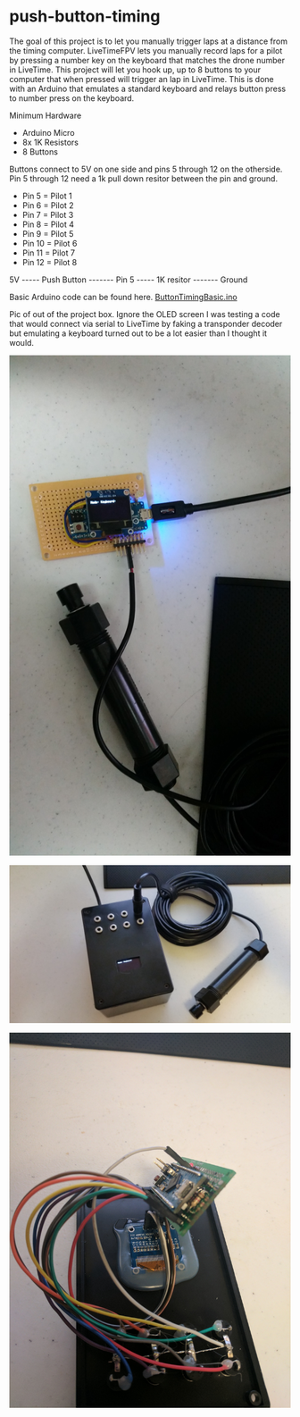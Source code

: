 # push-button-timing
The goal of this project is to let you manually trigger laps at a distance from the timing computer. LiveTimeFPV lets you manually record laps for a pilot by pressing a number key on the keyboard that matches the drone number in LiveTime. This project will let you hook up, up to 8 buttons to your computer that when pressed will trigger an lap in LiveTime. This is done with an Arduino that emulates a standard keyboard and relays button press to number press on the keyboard. 

Minimum Hardware
- Arduino Micro
- 8x 1K Resistors
- 8 Buttons

Buttons connect to 5V on one side and pins 5 through 12 on the otherside. Pin 5 through 12 need a 1k pull down resitor between the pin and ground.

- Pin 5 = Pilot 1
- Pin 6 = Pilot 2
- Pin 7 = Pilot 3
- Pin 8 = Pilot 4
- Pin 9 = Pilot 5
- Pin 10 = Pilot 6
- Pin 11 = Pilot 7
- Pin 12 = Pilot 8


5V ----- Push Button ------- Pin 5 ----- 1K resitor ------- Ground

Basic Arduino code can be found here. [ButtonTimingBasic.ino](ButtonTimingBasic.ino)

Pic of out of the project box. Ignore the OLED screen I was testing a code that would connect via serial to LiveTime by faking a transponder decoder but emulating a keyboard turned out to be a lot easier than I thought it would. 

![Alt text](Proof%20of%20concept.jpg?raw=true "Out of Box")

![Alt text](ready%20for%20testing.jpg?raw=true "In Box")

![Alt text](All%20Wired%20Up.jpg?raw=true "In Box")

